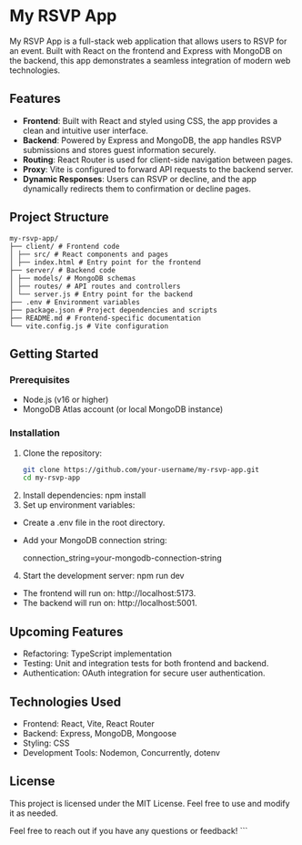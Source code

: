 # My RSVP App

My RSVP App is a full-stack web application that allows users to RSVP for an event. Built with React on the frontend and Express with MongoDB on the backend, this app demonstrates a seamless integration of modern web technologies.

## Features

- **Frontend**: Built with React and styled using CSS, the app provides a clean and intuitive user interface.
- **Backend**: Powered by Express and MongoDB, the app handles RSVP submissions and stores guest information securely.
- **Routing**: React Router is used for client-side navigation between pages.
- **Proxy**: Vite is configured to forward API requests to the backend server.
- **Dynamic Responses**: Users can RSVP or decline, and the app dynamically redirects them to confirmation or decline pages.

## Project Structure

```
my-rsvp-app/
├── client/ # Frontend code
│ ├── src/ # React components and pages
│ ├── index.html # Entry point for the frontend
├── server/ # Backend code
│ ├── models/ # MongoDB schemas
│ ├── routes/ # API routes and controllers
│ └── server.js # Entry point for the backend
├── .env # Environment variables
├── package.json # Project dependencies and scripts
├── README.md # Frontend-specific documentation
└── vite.config.js # Vite configuration
```

## Getting Started

### Prerequisites

- Node.js (v16 or higher)
- MongoDB Atlas account (or local MongoDB instance)

### Installation

1. Clone the repository:
   ```bash
   git clone https://github.com/your-username/my-rsvp-app.git
   cd my-rsvp-app
   ```
2. Install dependencies:
   npm install
3. Set up environment variables:

- Create a .env file in the root directory.
- Add your MongoDB connection string:

  connection_string=your-mongodb-connection-string

4. Start the development server:
   npm run dev

- The frontend will run on: http://localhost:5173.
- The backend will run on: http://localhost:5001.

## Upcoming Features

- Refactoring: TypeScript implementation
- Testing: Unit and integration tests for both frontend and backend.
- Authentication: OAuth integration for secure user authentication.

## Technologies Used

- Frontend: React, Vite, React Router
- Backend: Express, MongoDB, Mongoose
- Styling: CSS
- Development Tools: Nodemon, Concurrently, dotenv

## License

This project is licensed under the MIT License. Feel free to use and modify it as needed.

Feel free to reach out if you have any questions or feedback! ```
